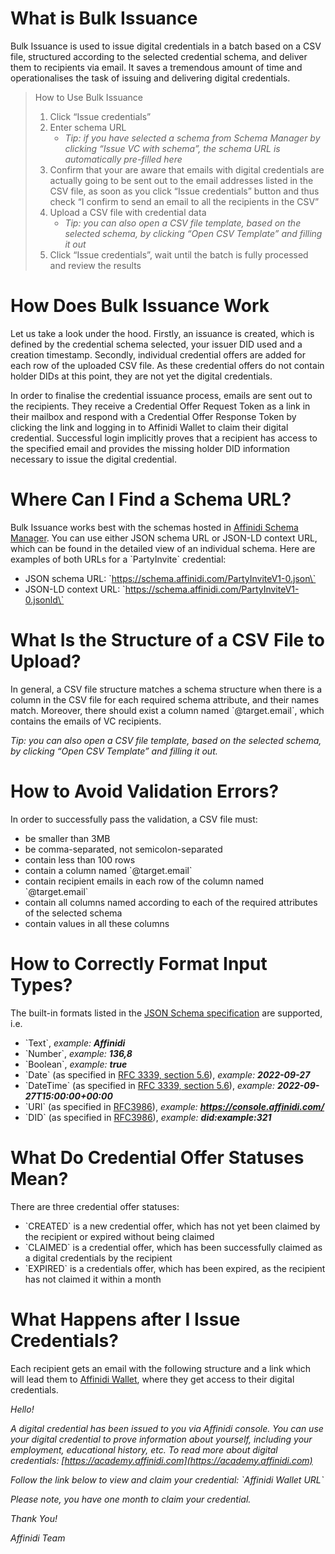 # What is Bulk Issuance

Bulk Issuance is used to issue digital credentials in a batch based on a CSV file, structured according to the selected credential schema, and deliver them to recipients via email. It saves a tremendous amount of time and operationalises the task of issuing and delivering digital credentials.

> How to Use Bulk Issuance
> 1. Click “Issue credentials”
> 2. Enter schema URL
>    * _Tip: if you have selected a schema from Schema Manager by clicking “Issue VC with schema”, the schema URL is automatically pre-filled here_
> 3. Confirm that your are aware that emails with digital credentials are actually going to be sent out to the email addresses listed in the CSV file, as soon as you click “Issue credentials” button and thus check “I confirm to send an email to all the recipients in the CSV”
> 4. Upload a CSV file with credential data
>    * _Tip: you can also open a CSV file template, based on the selected schema, by clicking “Open CSV Template” and filling it out_
> 5. Click “Issue credentials”, wait until the batch is fully processed and review the results

# How Does Bulk Issuance Work

Let us take a look under the hood. Firstly, an issuance is created, which is defined by the credential schema selected, your issuer DID used and a creation timestamp. Secondly, individual credential offers are added for each row of the uploaded CSV file. As these credential offers do not contain holder DIDs at this point, they are not yet the digital credentials.

In order to finalise the credential issuance process, emails are sent out to the recipients. They receive a Credential Offer Request Token as a link in their mailbox and respond with a Credential Offer Response Token by clicking the link and logging in to Affinidi Wallet to claim their digital credential. Successful login implicitly proves that a recipient has access to the specified email and provides the missing holder DID information necessary to issue the digital credential.

# Where Can I Find a Schema URL?

Bulk Issuance works best with the schemas hosted in [Affinidi Schema Manager](https://console.affinidi.com/schema-manager). You can use either JSON schema URL or JSON-LD context URL, which can be found in the detailed view of an individual schema. Here are examples of both URLs for a \`PartyInvite\` credential:
* JSON schema URL: \`https://schema.affinidi.com/PartyInviteV1-0.json\`
* JSON-LD context URL: \`https://schema.affinidi.com/PartyInviteV1-0.jsonld\`

# What Is the Structure of a CSV File to Upload?

In general, a CSV file structure matches a schema structure when there is a column in the CSV file for each required schema attribute, and their names match. Moreover, there should exist a column named \`@target.email\`, which contains the emails of VC recipients.

_Tip: you can also open a CSV file template, based on the selected schema, by clicking “Open CSV Template” and filling it out._

# How to Avoid Validation Errors?

In order to successfully pass the validation, a CSV file must:
* be smaller than 3MB
* be comma-separated, not semicolon-separated
* contain less than 100 rows
* contain a column named \`@target.email\`
* contain recipient emails in each row of the column named \`@target.email\`
* contain all columns named according to each of the required attributes of the selected schema
* contain values in all these columns

# How to Correctly Format Input Types?

The built-in formats listed in the [JSON Schema specification](https://json-schema.org/draft/2020-12/json-schema-validation.html#name-defined-formats) are supported, i.e.
* \`Text\`, _example: **Affinidi**_
* \`Number\`, _example: **136,8**_
* \`Boolean\`, _example: **true**_
* \`Date\` (as specified in [RFC 3339, section 5.6](https://tools.ietf.org/html/rfc3339#section-5.6)), _example: **2022-09-27**_
* \`DateTime\` (as specified in [RFC 3339, section 5.6](https://tools.ietf.org/html/rfc3339#section-5.6)), _example: **2022-09-27T15:00:00+00:00**_
* \`URI\` (as specified in [RFC3986](https://tools.ietf.org/html/rfc3986)), _example: **https://console.affinidi.com/**_
* \`DID\` (as specified in [RFC3986](https://tools.ietf.org/html/rfc3986)), _example: **did:example:321**_

# What Do Credential Offer Statuses Mean?

There are three credential offer statuses:
* \`CREATED\` is a new credential offer, which has not yet been claimed by the recipient or expired without being claimed
* \`CLAIMED\` is a credential offer, which has been successfully claimed as a digital credentials by the recipient
* \`EXPIRED\` is a credentials offer, which has been expired, as the recipient has not claimed it within a month

# What Happens after I Issue Credentials?

Each recipient gets an email with the following structure and a link which will lead them to [Affinidi Wallet](https://wallet.affinidi.com/), where they get access to their digital credentials.



_Hello!_

_A digital credential has been issued to you via Affinidi console._
_You can use your digital credential to prove information about yourself, including your employment, educational history, etc._
_To read more about digital credentials: [https://academy.affinidi.com](https://academy.affinidi.com)_

_Follow the link below to view and claim your credential: \`Affinidi Wallet URL\`_

_Please note, you have one month to claim your credential._

_Thank You!_

_Affinidi Team_

#